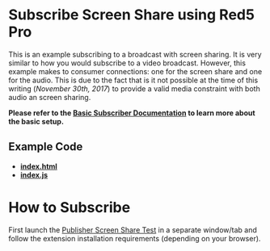 # Subscribe Screen Share using Red5 Pro

This is an example subscribing to a broadcast with screen sharing. It is very similar to how you would subscribe to a video broadcast. However, this example makes to consumer connections: one for the screen share and one for the audio. This is due to the fact that is it not possible at the time of this writing (_November 30th, 2017_) to provide a valid media constraint with both audio an screen sharing.

**Please refer to the [Basic Subscriber Documentation](../subscribe/README.md) to learn more about the basic setup.**

## Example Code
- **[index.html](index.html)**
- **[index.js](index.js)**

# How to Subscribe

First launch the [Publisher Screen Share Test](../publishScreenShare) in a separate window/tab and follow the extension installation requirements (depending on your browser).
